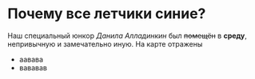 # Почему все летчики синие?
Наш специальный юнкор *Данила Алладинкин* был ~~помещён~~ в **среду**, непривычную и замечательно иную. 
На карте отражены 
* аавава
* вававав
